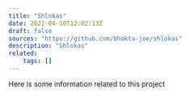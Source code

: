 ```yaml
---
title: "Shlokas"
date: 2022-04-10T12:02:13Z
draft: false
sources: "https://github.com/bhakta-joe/shlokas"
description: "Shlokas"
related:
    tags: []
---
```


Here is some information related to this project